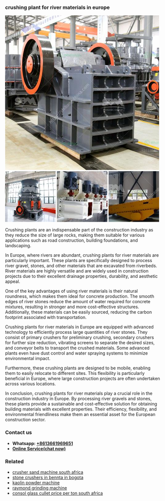 <h3>crushing plant for river materials in europe</h3><img src='1708497501.jpg' alt=''><p>Crushing plants are an indispensable part of the construction industry as they reduce the size of large rocks, making them suitable for various applications such as road construction, building foundations, and landscaping.</p><p>In Europe, where rivers are abundant, crushing plants for river materials are particularly important. These plants are specifically designed to process river gravel, stones, and other materials that are excavated from riverbeds. River materials are highly versatile and are widely used in construction projects due to their excellent drainage properties, durability, and aesthetic appeal.</p><p>One of the key advantages of using river materials is their natural roundness, which makes them ideal for concrete production. The smooth edges of river stones reduce the amount of water required for concrete mixtures, resulting in stronger and more cost-effective structures. Additionally, these materials can be easily sourced, reducing the carbon footprint associated with transportation.</p><p>Crushing plants for river materials in Europe are equipped with advanced technology to efficiently process large quantities of river stones. They consist of primary crushers for preliminary crushing, secondary crushers for further size reduction, vibrating screens to separate the desired sizes, and conveyor belts to transport the crushed materials. Some advanced plants even have dust control and water spraying systems to minimize environmental impact.</p><p>Furthermore, these crushing plants are designed to be mobile, enabling them to easily relocate to different sites. This flexibility is particularly beneficial in Europe, where large construction projects are often undertaken across various locations.</p><p>In conclusion, crushing plants for river materials play a crucial role in the construction industry in Europe. By processing river gravels and stones, these plants provide a sustainable and cost-effective solution for obtaining building materials with excellent properties. Their efficiency, flexibility, and environmental friendliness make them an essential asset for the European construction sector.</p><h3>Contact us</h3><ul><li><strong>Whatsapp:&nbsp;<a href="https://wa.me/8613661969651">+8613661969651</a></strong></li><li><a href="https://swt.shibang-china.com/?git&amp;zhl&amp;crushing plant for river materials in europe"><strong>Online Service(chat now)</strong></a></li></ul><h3>Related</h3><ul><li><a href='crusher sand machine south africa.md'>crusher sand machine south africa</a></li><li><a href='stone crushers in bennta in bogota.md'>stone crushers in bennta in bogota</a></li><li><a href='kaolin powder machine.md'>kaolin powder machine</a></li><li><a href='raymond grinding machine.md'>raymond grinding machine</a></li><li><a href='consol glass cullet price per ton south africa.md'>consol glass cullet price per ton south africa</a></li></ul>